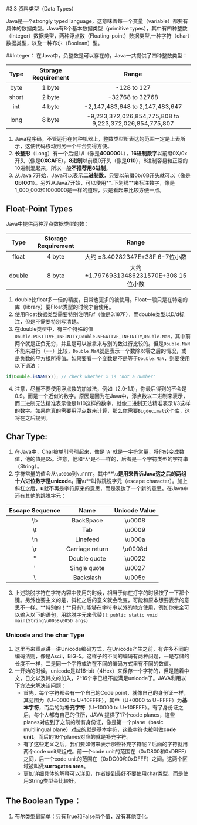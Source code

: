 #3.3 资料类型（Data Types）

Java是一个strongly typed language，这意味着每一个变量（variable）都要有具体的数据类型。Java有8个基本数据类型（primitive types），其中有四种整数（Integer）数据类型，两种浮点数（Floating-point）数据类型,一种字符（char）数据类型，以及一种布尔（Boolean）型。

##Integer：
在Java中，负整数是可以存在的，Java一共提供了四种整数类型：

|Type  | Storage Requirement | Range|
|:--:  |  :----:  | :----:|
|byte  |  1 byte  |  -128 to 127|
|short |  2 byte  |  -32768 to 32768|
|int   |  4 byte  |  -2,147,483,648 to 2,147,483,647|
|long  |  8 byte  |  -9,223,372,026,854,775,808  to 9,223,372,026,854,775,807|

1. Java程序码，不管运行在何种机器上，整数类型所表达的范围一定是上表所示，这使代码移动到另一个平台变得方便。  
2. **长整形**（Long）有一个后缀L/l（像是**400000L**），**16进制数字**以前缀0X/0x开头（像是**0XCAFE**），**8进制**以前缀0开头（像是**010**），8进制容易和正常的10进制混起来，所以一般**不推荐用8进制**。  
3. 从Java 7开始，Java可以表示**二进制数**，只要以前缀0b/0B开头就可以（像是**0b1001**）。另外从Java7开始，可以使用**_下划线**来标注数字，像是1_000_000和1000000是一样的道理，只是看起来比较方便一点。  



## Float-Point Types
Java中提供两种浮点数据类型的数：

|Type  | Storage Requirement | Range|
|:--:  |  :----:  | :----:|
|float  |  4 byte  |  大约 ±3.40282347E+38F  6-7位小数|
|double |  8 byte  |  大约 ±1.79769313486231570E+308   15位小数|

1. double比float多一倍的精度，日常也更多的被使用。Float一般只是在特定的库（library）要Float类型的时候才会使用。
2. 使用Float数据类型需要特别注明F/f（像是3.187F），而double类型以D/d标注，但是不需要特別写清楚。
3. 在double类型中，有三个特殊的值 ```Double.POSITIVE_INFINITY```,```Double.NEGATIVE_INFINITY```,```Double.NaN```，其中前两个就是正负无穷，并且是可以被拿来与别的数进行比较的。但是```Double.NaN```不能来进行（==）比较，```Double.NaN```就是表示一个数除以零之后的情况，或是负数的平方根所得值。如果要看一个变数是不是等于```Double.NaN```，则要使用以下语法：
```java
if(Double.isNaN(x)); // check whether x is "not a number"
```
4. 注意，尽量不要使用浮点数的加减法，例如（2.0-1.1），你最后得到的不会是0.9。而是一个近似的数字。原因是因为在Java中，浮点数以二进制来表示，而二进制无法精准表示像是1/10这样的数字，就像二进制无法精准表示1/3这样的数字。如果你真的需要用浮点数来计算，那么你需要```Bigdecimal```这个库，这将在之后提到。  

## Char Type:  
1. 在Java中，Char被单引号引起来，像是```'A'```就是一字符常量，将他转变成数值，他的值是65。注意，他和```"A"```是不一样的，后者是一个字符类型的字符串（String）。  
2. 字符常量的值会从```\u0000```到```\uFFFF```。其中**\u**是用来告诉Java这之后的两组十六进位数字是unicode。而**\u**叫做跳脱字元（escape character）。加上斜杠之后，**u**就不再是字符原来的意思，而是表达了一个新的意思。在Java中还有其他的跳脱字元：

|Escape Sequence  | Name | Unicode Value|
|:--:  |  :----:  | :----:|
|\b |  BackSpace  | \u0008 |
|\t |  Tab        | \u0009 |
|\n |  Linefeed   | \u000a |
|\r |  Carriage return  | \u0008d |
|\"	| Double quote|\u0022|
|\' | Single quote|\u0027|
|\\ | Backslash   |\u005c|

3. 上述跳脱字符在字符内容中使用的时候，相当于你在打字的时候按了一下那个键。另外也要主义的是，斜杠之后的意义就会改变，可能和原本想要表示的意思不一样。**特别的！**只有\u能够在字符串以外的地方使用，例如你完全可以输入以下的语句，用跳脱字元来代替```[]```:
```public static void main(String\u005B\005D args)```

### Unicode and the char Type
1. 这里再来重点讲一讲Unicode编码方式，在Unicode产生之前，有许多不同的编码法则，像是Ascii，BIG-5。这样子的不同的编码有两种问题，一是存储的长度不一样，二是同一个字符或许在不同的编码方式里有不同的数值。
2. 一开始的时候，unicode是以16-bit（4Hex）来保存一个字符的，但是随着中文，日文以及韩文的加入，2^16个字已经不能满足unicode了。JAVA利用以下方法来解决该问题：
	- 首先，每个字符都会有一个自己的Code point，就像自己的身份证一样，其范围为（U+0000 to U+10FFFF），其中（U+0000 to U+FFFF）为**基本字符**，而后的为**补充字符**（U+10000 to U+10FFFF）。有了身份证之后，每个人都有自己的住所，JAVA 提供了17个code planes，这些planes对应到了之前的所有身份证，像是第一个plane（basic multilingual plane）对应的就是基本字符，这些字符也被叫做**code unit**。而后的16个planes对应的就是补充字符。
	- 有了这些定义之后，我们要如何来表示那些补充字符呢？后面的字符就用两个code unit来组成。前一个code unit的范围在（0xD800和0xDBFF）之间，后一个code unit的范围在（0xDC00和0xDFFF）之间。这两个区域被叫做**surrogates area**。
	- 更加详细具体的解释可以[详见](https://tools.ietf.org/html/rfc2781)，作者提到最好不要使用char类型，而是使用String类型会比较好。  

## The Boolean Type：
1. 布尔类型最简单：只有True和False两个值，没有其他变化。
